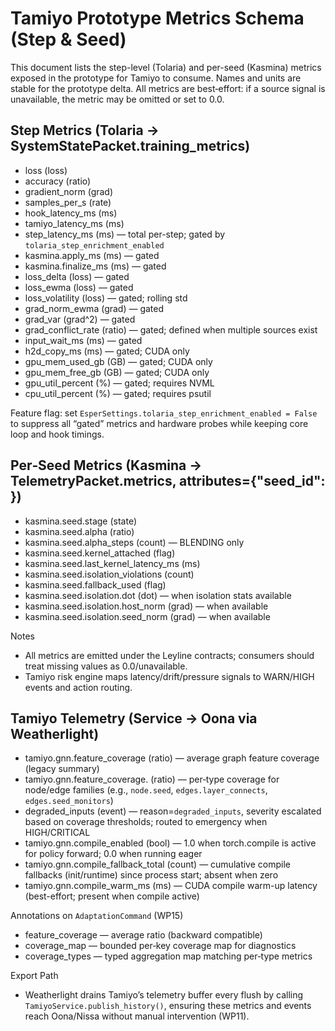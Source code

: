 # Tamiyo Prototype Metrics Schema (Step & Seed)

This document lists the step-level (Tolaria) and per-seed (Kasmina) metrics exposed in the prototype for Tamiyo to consume. Names and units are stable for the prototype delta. All metrics are best‑effort: if a source signal is unavailable, the metric may be omitted or set to 0.0.

## Step Metrics (Tolaria → SystemStatePacket.training_metrics)

- loss (loss)
- accuracy (ratio)
- gradient_norm (grad)
- samples_per_s (rate)
- hook_latency_ms (ms)
- tamiyo_latency_ms (ms)
- step_latency_ms (ms) — total per-step; gated by `tolaria_step_enrichment_enabled`
- kasmina.apply_ms (ms) — gated
- kasmina.finalize_ms (ms) — gated
- loss_delta (loss) — gated
- loss_ewma (loss) — gated
- loss_volatility (loss) — gated; rolling std
- grad_norm_ewma (grad) — gated
- grad_var (grad^2) — gated
- grad_conflict_rate (ratio) — gated; defined when multiple sources exist
- input_wait_ms (ms) — gated
- h2d_copy_ms (ms) — gated; CUDA only
- gpu_mem_used_gb (GB) — gated; CUDA only
- gpu_mem_free_gb (GB) — gated; CUDA only
- gpu_util_percent (%) — gated; requires NVML
- cpu_util_percent (%) — gated; requires psutil

Feature flag: set `EsperSettings.tolaria_step_enrichment_enabled = False` to suppress all “gated” metrics and hardware probes while keeping core loop and hook timings.

## Per‑Seed Metrics (Kasmina → TelemetryPacket.metrics, attributes={"seed_id": <id>})

- kasmina.seed.stage (state)
- kasmina.seed.alpha (ratio)
- kasmina.seed.alpha_steps (count) — BLENDING only
- kasmina.seed.kernel_attached (flag)
- kasmina.seed.last_kernel_latency_ms (ms)
- kasmina.seed.isolation_violations (count)
- kasmina.seed.fallback_used (flag)
- kasmina.seed.isolation.dot (dot) — when isolation stats available
- kasmina.seed.isolation.host_norm (grad) — when available
- kasmina.seed.isolation.seed_norm (grad) — when available

Notes
- All metrics are emitted under the Leyline contracts; consumers should treat missing values as 0.0/unavailable.
- Tamiyo risk engine maps latency/drift/pressure signals to WARN/HIGH events and action routing.

## Tamiyo Telemetry (Service → Oona via Weatherlight)

- tamiyo.gnn.feature_coverage (ratio) — average graph feature coverage (legacy summary)
- tamiyo.gnn.feature_coverage.<type> (ratio) — per‑type coverage for node/edge families (e.g., `node.seed`, `edges.layer_connects`, `edges.seed_monitors`)
- degraded_inputs (event) — reason=`degraded_inputs`, severity escalated based on coverage thresholds; routed to emergency when HIGH/CRITICAL
- tamiyo.gnn.compile_enabled (bool) — 1.0 when torch.compile is active for policy forward; 0.0 when running eager
- tamiyo.gnn.compile_fallback_total (count) — cumulative compile fallbacks (init/runtime) since process start; absent when zero
- tamiyo.gnn.compile_warm_ms (ms) — CUDA compile warm-up latency (best-effort; present when compile active)

Annotations on `AdaptationCommand` (WP15)
- feature_coverage — average ratio (backward compatible)
- coverage_map — bounded per‑key coverage map for diagnostics
- coverage_types — typed aggregation map matching per‑type metrics

Export Path
- Weatherlight drains Tamiyo’s telemetry buffer every flush by calling `TamiyoService.publish_history()`, ensuring these metrics and events reach Oona/Nissa without manual intervention (WP11).
